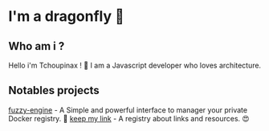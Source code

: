 # I'm a dragonfly 🐉

## Who am i ?

Hello i'm Tchoupinax ! 🦄 I am a Javascript developer who loves architecture.

## Notables projects

[fuzzy-engine](https://github.com/Tchoupinax/fuzzy-engine) - A Simple and powerful interface to manager your private Docker registry. 🐳
[keep my link](https://corentinfiloche.xyz/keep-my-link/search/validated/) - A registry about links and resources. 😍
